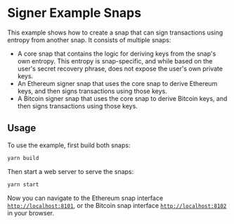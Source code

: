 # Signer Example Snaps

This example shows how to create a snap that can sign transactions using entropy
from another snap. It consists of multiple snaps:

- A core snap that contains the logic for deriving keys from the snap's own
  entropy. This entropy is snap-specific, and while based on the user's secret
  recovery phrase, does not expose the user's own private keys.
- An Ethereum signer snap that uses the core snap to derive Ethereum keys, and
  then signs transactions using those keys.
- A Bitcoin signer snap that uses the core snap to derive Bitcoin keys, and then
  signs transactions using those keys.

## Usage

To use the example, first build both snaps:

```bash
yarn build
```

Then start a web server to serve the snaps:

```bash
yarn start
```

Now you can navigate to the Ethereum snap interface
[`http://localhost:8101`](http://localhost:8101), or the Bitcoin snap
interface [`http://localhost:8102`](http://localhost:8102) in your browser.
